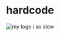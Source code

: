 # hardcode
![my logo](http://78.media.tumblr.com/avatar_459e1a2d2e10_128.pnj "don't touch")
i so slow